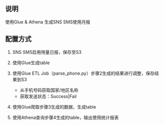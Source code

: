 ## 说明

使用Glue & Athena 生成SNS SMS使用月报

## 配置方式

1. SNS SMS启用用量日报，保存至S3

2. 使用Glue生成table

3. 使用Glue ETL Job（parse_phone.py）步骤2生成的结果进行调整，保存结果到S3
    * 从手机号码获取国家/地区名称
    * 获取发送状态：Success|Fail

4. 使用Glue爬取步骤3生成的数据，生成table

5. 使用Athena查询步骤4生成的table，输出使用统计报表
